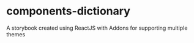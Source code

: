 # components-dictionary
A storybook created using ReactJS with Addons for supporting multiple themes
